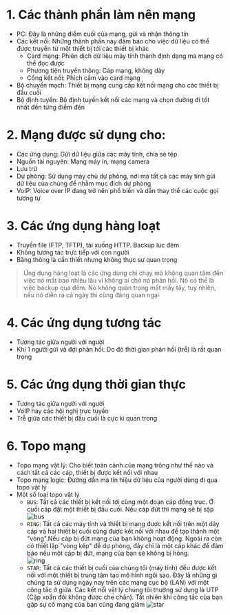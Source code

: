 # 1. Các thành phần làm nên mạng
- PC: Đây là những điểm cuối của mạng, gửi và nhận thông tin
- Các kết nối: Những thành phần này đảm bảo cho việc dữ liệu có thể được truyền từ một thiết bị tới các thiết bị khác
  - Card mạng: Phiên dịch dữ liệu máy tính thành định dạng mà mạng có thể đọc được
  - Phương tiện truyền thông: Cáp mạng, không dây
  - Cổng kết nối: Phích cắm vào card mạng
- Bộ chuyển mạch: Thiết bị mạng cung cấp kết nối mạng cho các thiết bị đầu cuối
- Bộ định tuyến: Bộ định tuyến kết nối các mạng và chọn đường đi tốt nhất đến từng điểm đến

# 2. Mạng được sử dụng cho:
- Các ứng dụng: Gửi dữ liệu giữa các máy tính, chia sẻ tệp
- Nguồn tài nguyên: Mạng máy in, mạng camera
- Lưu trữ
- Dự phòng: Sử dụng máy chủ dự phòng, nơi mà tất cả các máy tính gửi dữ liệu của chúng để nhằm mục đích dự phòng
- VoIP: Voice over IP đang trở nên phổ biến và dần thay thế các cuộc gọi tương tự

# 3. Các ứng dụng hàng loạt
- Truyền file (FTP, TFTP), tải xuống HTTP. Backup lúc đêm
- Không tương tác trực tiếp với con người
- Băng thông là cần thiết nhưng không thực sự quan trọng
> Ứng dụng hàng loạt là các ứng dụng chỉ chạy mà không quan tâm đến việc nó mất bao nhiêu lâu vì không ai chờ nó phản hồi. Nó có thể là việc backup qua đêm. Nó không quan trọng mất mấy tây, tuy nhiên, nếu nó diễn ra cả ngày thì cũng đáng quan ngại

# 4. Các ứng dụng tương tác
- Tương tác giữa người với người
- Khi 1 người gửi và đợi phản hồi. Do đó thời gian phản hồi (trễ) là rất quan trọng

# 5. Các ứng dụng thời gian thực
- Tương tác giữa người với người
- VoIP hay các hội nghị trực tuyến
- Trễ giữa các thiết bị đầu cuối là cực kì quan trong

# 6. Topo mạng
- Topo mạng vật lý: Cho biết toàn cảnh của mạng trông như thế nào và cách tất cả các cáp, thiết bị được kết nối với nhau
- Topo mạng logic: Đường dẫn mà tín hiệu dữ liệu của người dùng đi qua topo vật lý
- Một số loại topo vật lý
  * `BUS`: Tất cả các thiết bị kết nối tới cùng một đoạn cáp đồng trục. Ở cuối cáp đặt một thiết bị đầu cuối. Nếu cáp đứt thì mạng sẽ bị sập
![bus](https://user-images.githubusercontent.com/71936544/135959497-ff755764-5cae-4b53-bf6b-78d5ed38b20d.png)
  * `RING`: Tất cả các máy tính và thiết bị mạng được kết nối trên một dây cáp và hai thiết bị cuối cùng được kết nối với nhau để tạo thành một "vòng".Nếu cáp bị đứt mạng của bạn không hoạt động. Ngoài ra còn có thiết lập "vòng kép" để dự phòng, đây chỉ là một cáp khác để đảm bảo nếu một cáp bị đứt, mạng của bạn sẽ không bị hỏng.   
  ![ring](https://user-images.githubusercontent.com/71936544/135959697-5a39fade-fb40-4399-9081-ef0242dffb91.png)
  * `STAR`: Tất cả các thiết bị cuối của chúng tôi (máy tính) đều được kết nối với một thiết bị trung tâm tạo mô hình ngôi sao. Đây là những gì chúng ta sử dụng ngày nay trên các mạng cục bộ (LAN) với một công tắc ở giữa. Các kết nối vật lý chúng tôi thường sử dụng là UTP (Cặp xoắn đôi không được che chắn). Tất nhiên khi công tắc của bạn gặp sự cố mạng của bạn cũng đang giảm
![star](https://user-images.githubusercontent.com/71936544/135959777-903d7064-4209-40c0-bb3d-80a75d3b5122.png)
